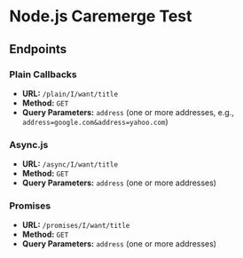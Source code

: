 # Node.js Caremerge Test

## Endpoints

### Plain Callbacks

- **URL:** `/plain/I/want/title`
- **Method:** `GET`
- **Query Parameters:** `address` (one or more addresses, e.g., `address=google.com&address=yahoo.com`)

### Async.js

- **URL:** `/async/I/want/title`
- **Method:** `GET`
- **Query Parameters:** `address` (one or more addresses)

### Promises

- **URL:** `/promises/I/want/title`
- **Method:** `GET`
- **Query Parameters:** `address` (one or more addresses)